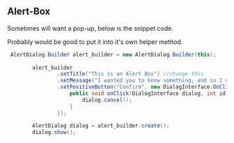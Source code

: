 ## Alert-Box

Sometimes will want a pop-up, below is the snippet code.

Probably would be good to put it into it's own helper method.

```java
 AlertDialog.Builder alert_builder = new AlertDialog.Builder(this);
 
        alert_builder
                .setTitle("This is an Alert Box") //change this
                .setMessage("I wanted you to know something, and so I made this alert :D")
                .setPositiveButton("Confirm", new DialogInterface.OnClickListener() {
                    public void onClick(DialogInterface dialog, int id) {
                        dialog.cancel();
                    }
                });
 
        AlertDialog dialog = alert_builder.create();
        dialog.show();
```
